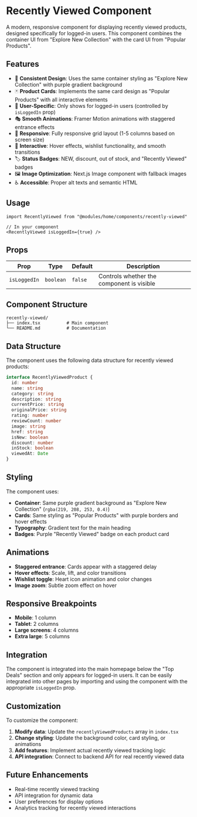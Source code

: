 # Recently Viewed Component

A modern, responsive component for displaying recently viewed products, designed specifically for logged-in users. This component combines the container UI from "Explore New Collection" with the card UI from "Popular Products".

## Features

- 🎨 **Consistent Design**: Uses the same container styling as "Explore New Collection" with purple gradient background
- 🃏 **Product Cards**: Implements the same card design as "Popular Products" with all interactive elements
- 👤 **User-Specific**: Only shows for logged-in users (controlled by `isLoggedIn` prop)
- 🎭 **Smooth Animations**: Framer Motion animations with staggered entrance effects
- 📱 **Responsive**: Fully responsive grid layout (1-5 columns based on screen size)
- 🎯 **Interactive**: Hover effects, wishlist functionality, and smooth transitions
- 🏷️ **Status Badges**: NEW, discount, out of stock, and "Recently Viewed" badges
- 🖼️ **Image Optimization**: Next.js Image component with fallback images
- ♿ **Accessible**: Proper alt texts and semantic HTML

## Usage

```tsx
import RecentlyViewed from "@modules/home/components/recently-viewed"

// In your component
<RecentlyViewed isLoggedIn={true} />
```

## Props

| Prop | Type | Default | Description |
|------|------|---------|-------------|
| `isLoggedIn` | `boolean` | `false` | Controls whether the component is visible |

## Component Structure

```
recently-viewed/
├── index.tsx          # Main component
└── README.md          # Documentation
```

## Data Structure

The component uses the following data structure for recently viewed products:

```typescript
interface RecentlyViewedProduct {
  id: number
  name: string
  category: string
  description: string
  currentPrice: string
  originalPrice: string
  rating: number
  reviewCount: number
  image: string
  href: string
  isNew: boolean
  discount: number
  inStock: boolean
  viewedAt: Date
}
```

## Styling

The component uses:
- **Container**: Same purple gradient background as "Explore New Collection" (`rgba(219, 208, 253, 0.4)`)
- **Cards**: Same styling as "Popular Products" with purple borders and hover effects
- **Typography**: Gradient text for the main heading
- **Badges**: Purple "Recently Viewed" badge on each product card

## Animations

- **Staggered entrance**: Cards appear with a staggered delay
- **Hover effects**: Scale, lift, and color transitions
- **Wishlist toggle**: Heart icon animation and color changes
- **Image zoom**: Subtle zoom effect on hover

## Responsive Breakpoints

- **Mobile**: 1 column
- **Tablet**: 2 columns  
- **Large screens**: 4 columns
- **Extra large**: 5 columns

## Integration

The component is integrated into the main homepage below the "Top Deals" section and only appears for logged-in users. It can be easily integrated into other pages by importing and using the component with the appropriate `isLoggedIn` prop.

## Customization

To customize the component:

1. **Modify data**: Update the `recentlyViewedProducts` array in `index.tsx`
2. **Change styling**: Update the background color, card styling, or animations
3. **Add features**: Implement actual recently viewed tracking logic
4. **API integration**: Connect to backend API for real recently viewed data

## Future Enhancements

- Real-time recently viewed tracking
- API integration for dynamic data
- User preferences for display options
- Analytics tracking for recently viewed interactions 